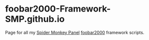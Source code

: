 # foobar2000-Framework-SMP.github.io
Page for all my [Spider Monkey Panel](https://theqwertiest.github.io/foo_spider_monkey_panel/) [foobar2000](https://www.foobar2000.org/) framework scripts.
